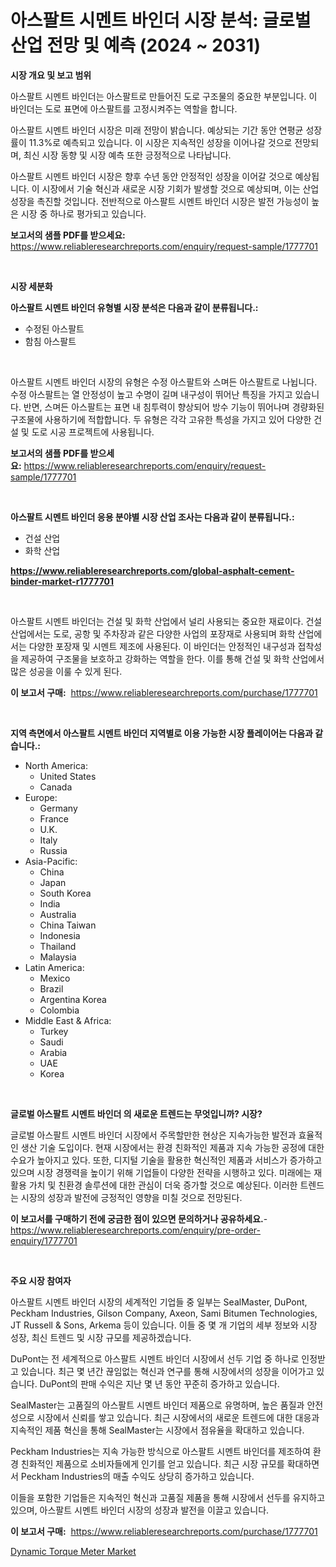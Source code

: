 <p><h1>아스팔트 시멘트 바인더 시장 분석: 글로벌 산업 전망 및 예측 (2024 ~ 2031)</h1></p><p><strong>시장 개요 및 보고 범위</strong></p>
<p><p>아스팔트 시멘트 바인더는 아스팔트로 만들어진 도로 구조물의 중요한 부분입니다. 이 바인더는 도로 표면에 아스팔트를 고정시켜주는 역할을 합니다.</p><p>아스팔트 시멘트 바인더 시장은 미래 전망이 밝습니다. 예상되는 기간 동안 연평균 성장률이 11.3%로 예측되고 있습니다. 이 시장은 지속적인 성장을 이어나갈 것으로 전망되며, 최신 시장 동향 및 시장 예측 또한 긍정적으로 나타납니다.</p><p>아스팔트 시멘트 바인더 시장은 향후 수년 동안 안정적인 성장을 이어갈 것으로 예상됩니다. 이 시장에서 기술 혁신과 새로운 시장 기회가 발생할 것으로 예상되며, 이는 산업 성장을 촉진할 것입니다. 전반적으로 아스팔트 시멘트 바인더 시장은 발전 가능성이 높은 시장 중 하나로 평가되고 있습니다.</p></p>
<p><strong>보고서의 샘플 PDF를 받으세요:</strong> <a href="https://www.reliableresearchreports.com/enquiry/request-sample/1777701">https://www.reliableresearchreports.com/enquiry/request-sample/1777701</a></p>
<p>&nbsp;</p>
<p><strong>시장 세분화</strong></p>
<p><strong>아스팔트 시멘트 바인더 유형별 시장 분석은 다음과 같이 분류됩니다.:</strong></p>
<p><ul><li>수정된 아스팔트</li><li>함침 아스팔트</li></ul></p>
<p>&nbsp;</p>
<p><p>아스팔트 시멘트 바인더 시장의 유형은 수정 아스팔트와 스며든 아스팔트로 나뉩니다. 수정 아스팔트는 열 안정성이 높고 수명이 길며 내구성이 뛰어난 특징을 가지고 있습니다. 반면, 스며든 아스팔트는 표면 내 침투력이 향상되어 방수 기능이 뛰어나며 경량화된 구조물에 사용하기에 적합합니다. 두 유형은 각각 고유한 특성을 가지고 있어 다양한 건설 및 도로 시공 프로젝트에 사용됩니다.</p></p>
<p><strong>보고서의 샘플 PDF를 받으세요:</strong>&nbsp;<a href="https://www.reliableresearchreports.com/enquiry/request-sample/1777701">https://www.reliableresearchreports.com/enquiry/request-sample/1777701</a></p>
<p>&nbsp;</p>
<p><strong> 아스팔트 시멘트 바인더 응용 분야별 시장 산업 조사는 다음과 같이 분류됩니다.:</strong></p>
<p><ul><li>건설 산업</li><li>화학 산업</li></ul></p>
<p><strong><a href="https://www.reliableresearchreports.com/global-asphalt-cement-binder-market-r1777701">https://www.reliableresearchreports.com/global-asphalt-cement-binder-market-r1777701</a></strong></p>
<p>&nbsp;</p>
<p><p>아스팔트 시멘트 바인더는 건설 및 화학 산업에서 널리 사용되는 중요한 재료이다. 건설 산업에서는 도로, 공항 및 주차장과 같은 다양한 사업의 포장재로 사용되며 화학 산업에서는 다양한 포장재 및 시멘트 제조에 사용된다. 이 바인더는 안정적인 내구성과 접착성을 제공하여 구조물을 보호하고 강화하는 역할을 한다. 이를 통해 건설 및 화학 산업에서 많은 성공을 이룰 수 있게 된다.</p></p>
<p><strong>이 보고서 구매:</strong>&nbsp; <a href="https://www.reliableresearchreports.com/purchase/1777701">https://www.reliableresearchreports.com/purchase/1777701</a></p>
<p>&nbsp;</p>
<p><strong>지역 측면에서 아스팔트 시멘트 바인더 지역별로 이용 가능한 시장 플레이어는 다음과 같습니다.:</strong></p>
<p><ul>
    <li>
        North America:
        <ul>
            <li>United States</li>
            <li>Canada</li>
        </ul>
    </li>
    <li>
        Europe:
        <ul>
            <li>Germany</li>
            <li>France</li>
            <li>U.K.</li>
            <li>Italy</li>
            <li>Russia</li>
        </ul>
    </li>
    <li>
        Asia-Pacific:
        <ul>
            <li>China</li>
            <li>Japan</li>
            <li>South Korea</li>
            <li>India</li>
            <li>Australia</li>
            <li>China Taiwan</li>
            <li>Indonesia</li>
            <li>Thailand</li>
            <li>Malaysia</li>
        </ul>
    </li>
    <li>
        Latin America:
        <ul>
            <li>Mexico</li>
            <li>Brazil</li>
            <li>Argentina Korea</li>
            <li>Colombia</li>
        </ul>
    </li>
    <li>
        Middle East & Africa:
        <ul>
            <li>Turkey</li>
            <li>Saudi</li>
            <li>Arabia</li>
            <li>UAE</li>
            <li>Korea</li>
        </ul>
    </li>
    </ul></p>
<p>&nbsp;</p>
<p><strong>글로벌 아스팔트 시멘트 바인더 의 새로운 트렌드는 무엇입니까? 시장?</strong></p>
<p><p>글로벌 아스팔트 시멘트 바인더 시장에서 주목할만한 현상은 지속가능한 발전과 효율적인 생산 기술 도입이다. 현재 시장에서는 환경 친화적인 제품과 지속 가능한 공정에 대한 수요가 높아지고 있다. 또한, 디지털 기술을 활용한 혁신적인 제품과 서비스가 증가하고 있으며 시장 경쟁력을 높이기 위해 기업들이 다양한 전략을 시행하고 있다. 미래에는 재활용 가치 및 친환경 솔루션에 대한 관심이 더욱 증가할 것으로 예상된다. 이러한 트렌드는 시장의 성장과 발전에 긍정적인 영향을 미칠 것으로 전망된다.</p></p>
<p><strong>이 보고서를 구매하기 전에 궁금한 점이 있으면 문의하거나 공유하세요.</strong>- <a href="https://www.reliableresearchreports.com/enquiry/pre-order-enquiry/1777701">https://www.reliableresearchreports.com/enquiry/pre-order-enquiry/1777701</a></p>
<p>&nbsp;</p>
<p><strong>주요 시장 참여자</strong></p>
<p><p>아스팔트 시멘트 바인더 시장의 세계적인 기업들 중 일부는 SealMaster, DuPont, Peckham Industries, Gilson Company, Axeon, Sami Bitumen Technologies, JT Russell & Sons, Arkema 등이 있습니다. 이들 중 몇 개 기업의 세부 정보와 시장 성장, 최신 트렌드 및 시장 규모를 제공하겠습니다.</p><p>DuPont는 전 세계적으로 아스팔트 시멘트 바인더 시장에서 선두 기업 중 하나로 인정받고 있습니다. 최근 몇 년간 끊임없는 혁신과 연구를 통해 시장에서의 성장을 이어가고 있습니다. DuPont의 판매 수익은 지난 몇 년 동안 꾸준히 증가하고 있습니다.</p><p>SealMaster는 고품질의 아스팔트 시멘트 바인더 제품으로 유명하며, 높은 품질과 안전성으로 시장에서 신뢰를 쌓고 있습니다. 최근 시장에서의 새로운 트렌드에 대한 대응과 지속적인 제품 혁신을 통해 SealMaster는 시장에서 점유율을 확대하고 있습니다.</p><p>Peckham Industries는 지속 가능한 방식으로 아스팔트 시멘트 바인더를 제조하여 환경 친화적인 제품으로 소비자들에게 인기를 얻고 있습니다. 최근 시장 규모를 확대하면서 Peckham Industries의 매출 수익도 상당히 증가하고 있습니다.</p><p>이들을 포함한 기업들은 지속적인 혁신과 고품질 제품을 통해 시장에서 선두를 유지하고 있으며, 아스팔트 시멘트 바인더 시장의 성장과 발전을 이끌고 있습니다.</p></p>
<p><strong>이 보고서 구매:</strong>&nbsp;&nbsp;<a href="https://www.reliableresearchreports.com/purchase/1777701">https://www.reliableresearchreports.com/purchase/1777701</a></p>
<p><p><a href="https://github.com/Sinjinluong3e0awx2m195k76/Market-Research-Report-List-2/blob/main/dynamic-torque-meter-market.md">Dynamic Torque Meter Market</a></p></p>